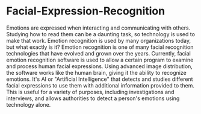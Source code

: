 # Facial-Expression-Recognition
Emotions are expressed when interacting and communicating with others. Studying how to read them can be a daunting task, so technology is used to make that work. Emotion recognition is used by many organizations today, but what exactly is it?
Emotion recognition is one of many facial recognition technologies that have evolved and grown over the years. Currently, facial emotion recognition software is used to allow a certain program to examine and process human facial expressions. Using advanced image distribution, the software works like the human brain, giving it the ability to recognize emotions.
It's AI or "Artificial Intelligence" that detects and studies different facial expressions to use them with additional information provided to them. This is useful for a variety of purposes, including investigations and interviews, and allows authorities to detect a person's emotions using technology alone.
